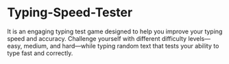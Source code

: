 # Typing-Speed-Tester
It is an engaging typing test game designed to help you improve your typing speed and accuracy. Challenge yourself with different difficulty levels—easy, medium, and hard—while typing random text that tests your ability to type fast and correctly.
